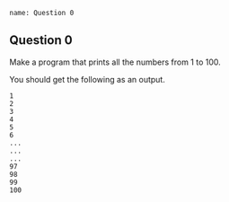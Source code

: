 ```ngMeta
name: Question 0
```

## Question 0

Make a program that prints all the numbers from 1 to 100.

You should get the following as an output.

```
1
2
3
4
5
6
...
...
...
97
98
99
100
```

